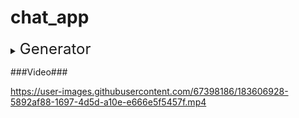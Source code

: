 # chat_app

<details>
    <summary><font size="5">Generator</font> </summary>


### Json to model generator

1. Create/copy `.json` files into `lib/json/`
2. Run the following command<br/>

   ```sh
   flutter pub run json_to_model -s lib/json -o lib/app/data/model
   ```

3. Use the generated models in `lib/app/data/model/`<br/>
   [Package Docs](https://pub.dev/packages/json_to_model)

### Assets generator

1. Copy icon/images files into `assets/icons`, `assets/images`, `assets/fonts`, ...

   ```
   -- assets
     -- icons
       -- an_icon.svg
     -- images
       -- an_image.png
     -- fonts
       -- Nunito-Regular.ttf
   ```

2. Run the following command<br/>

   ```sh
   flutter packages pub run build_runner build
   ```

3. Usage:<br/>

   ```dart
 
   // Display a svg
   Assets.icons.anIcon.svg(),
   // Display an image
   Assets.images.anImage.image()
   // Using font
   Text('Hi', style: TextStyle(fontFamily: FontFamily.nunito))
   ```

   > **_NOTE:_** All of the assets have to be defined in pubspec.yaml
   > [Package Docs](https://pub.dev/packages/flutter_gen)

</details>


###Video###


https://user-images.githubusercontent.com/67398186/183606928-5892af88-1697-4d5d-a10e-e666e5f5457f.mp4

